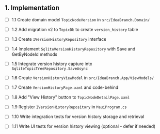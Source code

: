 ## 1. Implementation
- [ ] 1.1 Create domain model `TopicNodeVersion` in `src/IdeaBranch.Domain/`
- [ ] 1.2 Add migration v2 to `TopicDb` to create `version_history` table
- [ ] 1.3 Create `IVersionHistoryRepository` interface
- [ ] 1.4 Implement `SqliteVersionHistoryRepository` with Save and GetByNodeId methods
- [ ] 1.5 Integrate version history capture into `SqliteTopicTreeRepository.SaveAsync`
- [ ] 1.6 Create `VersionHistoryViewModel` in `src/IdeaBranch.App/ViewModels/`
- [ ] 1.7 Create `VersionHistoryPage.xaml` and code-behind
- [ ] 1.8 Add "View History" button to `TopicNodeDetailPage.xaml`
- [ ] 1.9 Register `IVersionHistoryRepository` in `MauiProgram.cs`
- [ ] 1.10 Write integration tests for version history storage and retrieval
- [ ] 1.11 Write UI tests for version history viewing (optional - defer if needed)

